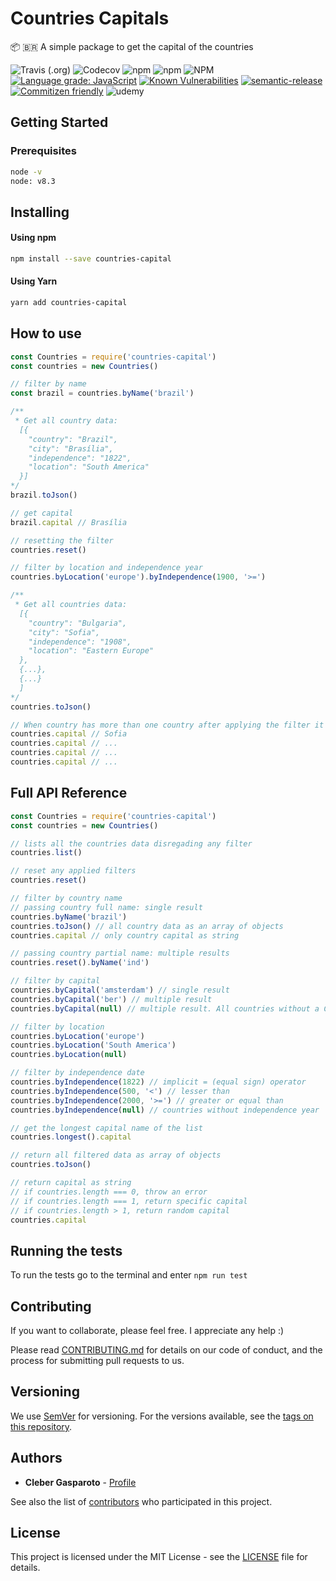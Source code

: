 # Countries Capitals
📦 🇧🇷 A simple package to get the capital of the countries

![Travis (.org)](https://img.shields.io/travis/chgasparoto/countries-capitals?style=flat-square)
![Codecov](https://img.shields.io/codecov/c/github/chgasparoto/countries-capitals?style=flat-square)
![npm](https://img.shields.io/npm/v/countries-capitals?style=flat-square)
![npm](https://img.shields.io/npm/dw/countries-capitals?style=flat-square)
![NPM](https://img.shields.io/npm/l/countries-capitals?style=flat-square)
[![Language grade: JavaScript](https://img.shields.io/lgtm/grade/javascript/g/chgasparoto/countries-capitals.svg?logo=lgtm&logoWidth=18)](https://lgtm.com/projects/g/chgasparoto/countries-capitals/context:javascript)
[![Known Vulnerabilities](https://snyk.io//test/github/chgasparoto/countries-capitals/badge.svg?targetFile=package.json)](https://snyk.io//test/github/chgasparoto/countries-capitals?targetFile=package.json)
[![semantic-release](https://img.shields.io/badge/%20%20%F0%9F%93%A6%F0%9F%9A%80-semantic--release-e10079.svg)](https://github.com/semantic-release/semantic-release?style=flat-square)
[![Commitizen friendly](https://img.shields.io/badge/commitizen-friendly-brightgreen.svg)](http://commitizen.github.io/cz-cli?style=flat-square)
![udemy](https://img.shields.io/badge/udemy--course-countries--capitals-red?style=flat-square)

## Getting Started

### Prerequisites

```sh
node -v
node: v8.3
```

## Installing

#### Using npm
```sh
npm install --save countries-capital
```

#### Using Yarn
```sh
yarn add countries-capital
```

## How to use

```js
const Countries = require('countries-capital')
const countries = new Countries()

// filter by name
const brazil = countries.byName('brazil')

/**
 * Get all country data:
  [{
    "country": "Brazil",
    "city": "Brasília",
    "independence": "1822",
    "location": "South America"
  }]
*/
brazil.toJson()

// get capital
brazil.capital // Brasília

// resetting the filter
countries.reset()

// filter by location and independence year
countries.byLocation('europe').byIndependence(1900, '>=')

/**
 * Get all countries data:
  [{
    "country": "Bulgaria",
    "city": "Sofia",
    "independence": "1908",
    "location": "Eastern Europe"
  },
  {...},
  {...}
  ]
*/
countries.toJson()

// When country has more than one country after applying the filter it returns a random capital every time it calls .capital
countries.capital // Sofia
countries.capital // ...
countries.capital // ...
countries.capital // ...
```

## Full API Reference

```js
const Countries = require('countries-capital')
const countries = new Countries()

// lists all the countries data disregading any filter
countries.list()

// reset any applied filters
countries.reset()

// filter by country name
// passing country full name: single result
countries.byName('brazil')
countries.toJson() // all country data as an array of objects
countries.capital // only country capital as string

// passing country partial name: multiple results
countries.reset().byName('ind')

// filter by capital
countries.byCapital('amsterdam') // single result
countries.byCapital('ber') // multiple result
countries.byCapital(null) // multiple result. All countries without a Capital City

// filter by location
countries.byLocation('europe')
countries.byLocation('South America')
countries.byLocation(null)

// filter by independence date
countries.byIndependence(1822) // implicit = (equal sign) operator
countries.byIndependence(500, '<') // lesser than
countries.byIndependence(2000, '>=') // greater or equal than
countries.byIndependence(null) // countries without independence year

// get the longest capital name of the list
countries.longest().capital

// return all filtered data as array of objects
countries.toJson()

// return capital as string
// if countries.length === 0, throw an error
// if countries.length === 1, return specific capital
// if countries.length > 1, return random capital
countries.capital
```

## Running the tests

To run the tests go to the terminal and enter `npm run test`

## Contributing

If you want to collaborate, please feel free. I appreciate any help :)

Please read [CONTRIBUTING.md](CONTRIBUTING.md) for details on our code of conduct, and the process for submitting pull requests to us.

## Versioning

We use [SemVer](http://semver.org/) for versioning. For the versions available, see the [tags on this repository](https://github.com/chgasparoto/countries-capitals/tags).

## Authors

* **Cleber Gasparoto** - [Profile](https://github.com/chgasparoto)

See also the list of [contributors](https://github.com/chgasparoto/countries-capitals/contributors) who participated in this project.

## License

This project is licensed under the MIT License - see the [LICENSE](LICENSE) file for details.
